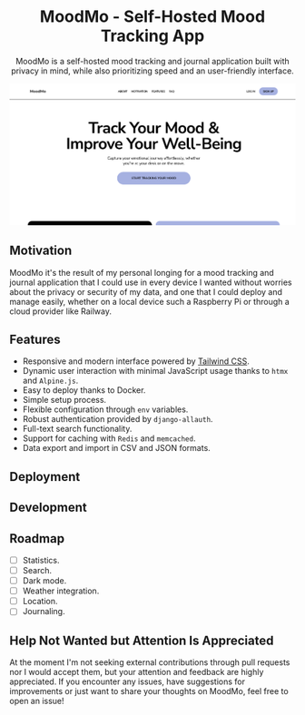<div align="center">

  # MoodMo - Self-Hosted Mood Tracking App  

MoodMo is a self-hosted mood tracking and journal application built with privacy in mind, while also prioritizing speed and an user-friendly interface.  

![Screenshot of the Home page of MoodMo](https://github.com/dnlzrgz/moodmo/raw/master/static/images/screenshot.png)
</div>

## Motivation

MoodMo it's the result of my personal longing for a mood tracking and journal application that I could use in every device I wanted without worries about the privacy or security of my data, and one that I could deploy and manage easily, whether on a local device such a Raspberry Pi or through a cloud provider like Railway.  

## Features

- Responsive and modern interface powered by [Tailwind CSS](https://tailwindcss.com/).
- Dynamic user interaction with minimal JavaScript usage thanks to `htmx` and `Alpine.js`.
- Easy to deploy thanks to Docker.
- Simple setup process.
- Flexible configuration through `env` variables.
- Robust authentication provided by `django-allauth`.
- Full-text search functionality.
- Support for caching with `Redis` and `memcached`.
- Data export and import in CSV and JSON formats.

## Deployment

<!-- TODO: Update this section -->
## Development
<!-- TODO: Update this section -->
## Roadmap

- [ ] Statistics.
- [ ] Search.
- [ ] Dark mode.
- [ ] Weather integration.
- [ ] Location.
- [ ] Journaling.

## Help Not Wanted but Attention Is Appreciated

At the moment I'm not seeking external contributions through pull requests nor I would accept them, but your attention and feedback are highly appreciated. If you encounter any issues, have suggestions for improvements or just want to share your thoughts on MoodMo, feel free to open an issue!
